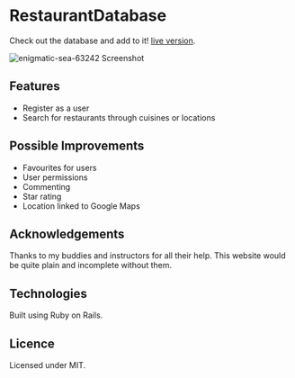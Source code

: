 # RestaurantDatabase

Check out the database and add to it! [live version](https://enigmatic-sea-63242.herokuapp.com/).

![enigmatic-sea-63242 Screenshot](https://github.com/VL9/project1/tree/master/app/assets/images/screenshot.png)
<br/>

## Features
* Register as a user
* Search for restaurants through cuisines or locations

## Possible Improvements
* Favourites for users
* User permissions
* Commenting
* Star rating
* Location linked to Google Maps

## Acknowledgements

Thanks to my buddies and instructors for all their help. This website would be quite plain and incomplete without them.

## Technologies

Built using Ruby on Rails.

## Licence

Licensed under MIT.
